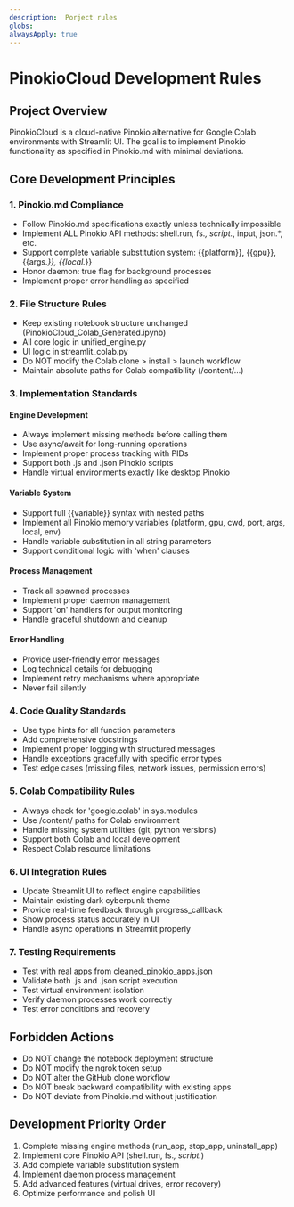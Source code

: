 ```yaml
---
description:  Porject rules
globs:
alwaysApply: true
---
```

# PinokioCloud Development Rules

## Project Overview
PinokioCloud is a cloud-native Pinokio alternative for Google Colab environments with Streamlit UI. 
The goal is to implement Pinokio functionality as specified in Pinokio.md with minimal deviations.

## Core Development Principles

### 1. Pinokio.md Compliance
- Follow Pinokio.md specifications exactly unless technically impossible
- Implement ALL Pinokio API methods: shell.run, fs.*, script.*, input, json.*, etc.
- Support complete variable substitution system: {{platform}}, {{gpu}}, {{args.*}}, {{local.*}}
- Honor daemon: true flag for background processes
- Implement proper error handling as specified

### 2. File Structure Rules
- Keep existing notebook structure unchanged (PinokioCloud_Colab_Generated.ipynb)
- All core logic in unified_engine.py
- UI logic in streamlit_colab.py  
- Do NOT modify the Colab clone > install > launch workflow
- Maintain absolute paths for Colab compatibility (/content/...)

### 3. Implementation Standards

#### Engine Development
- Always implement missing methods before calling them
- Use async/await for long-running operations
- Implement proper process tracking with PIDs
- Support both .js and .json Pinokio scripts
- Handle virtual environments exactly like desktop Pinokio

#### Variable System
- Support full {{variable}} syntax with nested paths
- Implement all Pinokio memory variables (platform, gpu, cwd, port, args, local, env)
- Handle variable substitution in all string parameters
- Support conditional logic with 'when' clauses

#### Process Management  
- Track all spawned processes
- Implement proper daemon management
- Support 'on' handlers for output monitoring
- Handle graceful shutdown and cleanup

#### Error Handling
- Provide user-friendly error messages
- Log technical details for debugging
- Implement retry mechanisms where appropriate
- Never fail silently

### 4. Code Quality Standards
- Use type hints for all function parameters
- Add comprehensive docstrings
- Implement proper logging with structured messages
- Handle exceptions gracefully with specific error types
- Test edge cases (missing files, network issues, permission errors)

### 5. Colab Compatibility Rules
- Always check for 'google.colab' in sys.modules
- Use /content/ paths for Colab environment
- Handle missing system utilities (git, python versions)
- Support both Colab and local development
- Respect Colab resource limitations

### 6. UI Integration Rules
- Update Streamlit UI to reflect engine capabilities
- Maintain existing dark cyberpunk theme
- Provide real-time feedback through progress_callback
- Show process status accurately in UI
- Handle async operations in Streamlit properly

### 7. Testing Requirements
- Test with real apps from cleaned_pinokio_apps.json
- Validate both .js and .json script execution
- Test virtual environment isolation
- Verify daemon processes work correctly
- Test error conditions and recovery

## Forbidden Actions
- Do NOT change the notebook deployment structure
- Do NOT modify the ngrok token setup
- Do NOT alter the GitHub clone workflow  
- Do NOT break backward compatibility with existing apps
- Do NOT deviate from Pinokio.md without justification

## Development Priority Order
1. Complete missing engine methods (run_app, stop_app, uninstall_app)
2. Implement core Pinokio API (shell.run, fs.*, script.*)
3. Add complete variable substitution system
4. Implement daemon process management
5. Add advanced features (virtual drives, error recovery)
6. Optimize performance and polish UI

